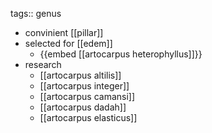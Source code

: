 tags:: genus

- convinient [[pillar]]
- selected for [[edem]]
	- {{embed [[artocarpus heterophyllus]]}}
- research
	- [[artocarpus altilis]]
	- [[artocarpus integer]]
	- [[artocarpus camansi]]
	- [[artocarpus dadah]]
	- [[artocarpus elasticus]]